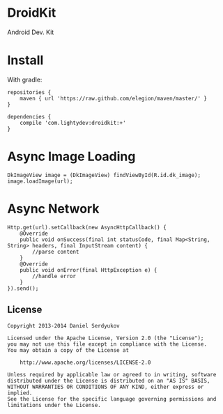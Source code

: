 DroidKit
========

Android Dev. Kit

Install
========
With gradle:

    repositories {
        maven { url 'https://raw.github.com/elegion/maven/master/' }
    }

    dependencies {
        compile 'com.lightydev:droidkit:+'
    }

Async Image Loading
========

    DkImageView image = (DkImageView) findViewById(R.id.dk_image);
    image.loadImage(url);

Async Network
========

    Http.get(url).setCallback(new AsyncHttpCallback() {
        @Override
        public void onSuccess(final int statusCode, final Map<String, String> headers, final InputStream content) {
            //parse content
        }
        @Override
        public void onError(final HttpException e) {
            //handle error
        }
    }).send();

## License

	Copyright 2013-2014 Daniel Serdyukov

	Licensed under the Apache License, Version 2.0 (the "License");
	you may not use this file except in compliance with the License.
	You may obtain a copy of the License at

		http://www.apache.org/licenses/LICENSE-2.0

	Unless required by applicable law or agreed to in writing, software
	distributed under the License is distributed on an "AS IS" BASIS,
	WITHOUT WARRANTIES OR CONDITIONS OF ANY KIND, either express or implied.
	See the License for the specific language governing permissions and
	limitations under the License.
